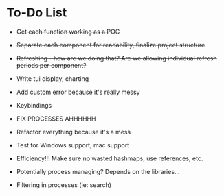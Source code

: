 # To-Do List

* ~~Get each function working as a POC~~

* ~~Separate each component for readability, finalize project structure~~

* ~~Refreshing - how are we doing that?  Are we allowing individual refresh periods per component?~~

* Write tui display, charting

* Add custom error because it's really messy

* Keybindings

* FIX PROCESSES AHHHHHH

* Refactor everything because it's a mess

* Test for Windows support, mac support

* Efficiency!!!  Make sure no wasted hashmaps, use references, etc.

* Potentially process managing?  Depends on the libraries...

* Filtering in processes (ie: search)
